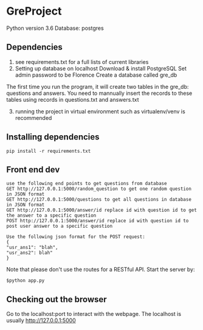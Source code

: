 # GreProject

Python version 3.6
Database: postgres
## Dependencies
1. see requirements.txt for a full lists of current libraries
2. Setting up database on localhost
Download & install PostgreSQL
Set admin password to be Florence
Create a database called gre_db

The first time you run the program, it will create two tables in the gre_db: questions and answers. You need to mannually insert the records to these tables using records in questions.txt and answers.txt

3. running the project in virtual environment such as virtualenv/venv is recommended
## Installing dependencies
```
pip install -r requirements.txt
```
## Front end dev
```
use the following end points to get questions from database
GET http://127.0.0.1:5000/random_question to get one random question in JSON format
GET http://127.0.0.1:5000/questions to get all questions in database in JSON format
GET http://127.0.0.1:5000/answer/id replace id with question id to get the answer to a specific question  
POST http://127.0.0.1:5000/answer/id replace id with question id to post user answer to a specific question

Use the following json format for the POST request:
{
"usr_ans1": "blah",
"usr_ans2": blah"
}
```
Note that please don't use the routes for a RESTful API. 
Start the server by:
```
$python app.py 
```
## Checking out the browser
Go to the localhost:port to interact with the webpage. The localhost is usually http://127.0.0.1:5000
